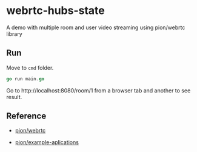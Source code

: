 # webrtc-hubs-state
A demo with multiple room and user video streaming using pion/webrtc library

## Run
Move to `cmd` folder.
```go
go run main.go
```
Go to http://localhost:8080/room/1 from a browser tab and another to see result.

## Reference
- [pion/webrtc](https://github.com/pion/webrtc)
+ [pion/example-aplications](https://github.com/pion/example-webrtc-applications)
